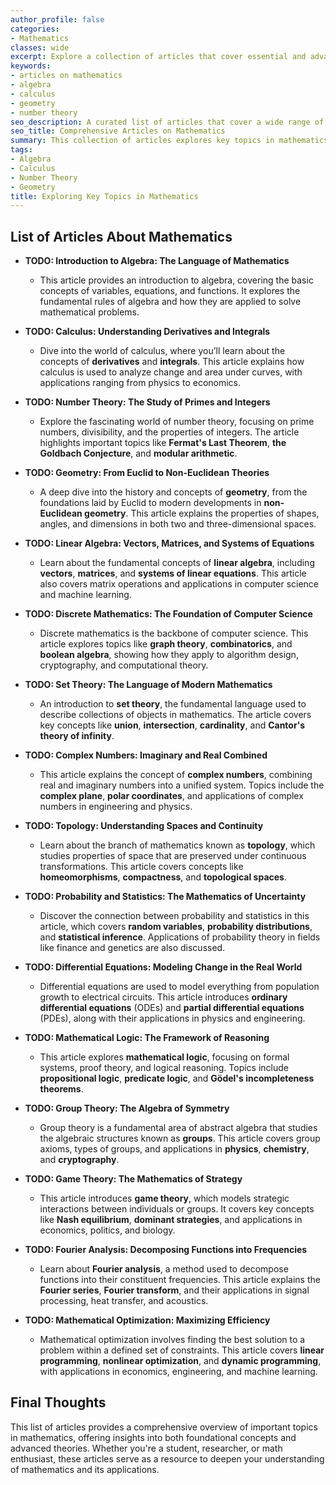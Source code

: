 ```yaml
---
author_profile: false
categories:
- Mathematics
classes: wide
excerpt: Explore a collection of articles that cover essential and advanced topics in mathematics, providing insights into various fields like algebra, calculus, number theory, and geometry.
keywords:
- articles on mathematics
- algebra
- calculus
- geometry
- number theory
seo_description: A curated list of articles that cover a wide range of topics in mathematics, from algebra and calculus to number theory and geometry, offering insights into key concepts and advanced topics.
seo_title: Comprehensive Articles on Mathematics
summary: This collection of articles explores key topics in mathematics, offering insights into fundamental concepts and advanced theories. Covering areas like algebra, calculus, number theory, and geometry, these articles provide a comprehensive guide for students, researchers, and enthusiasts.
tags:
- Algebra
- Calculus
- Number Theory
- Geometry
title: Exploring Key Topics in Mathematics
---
```


## List of Articles About Mathematics

- **TODO: Introduction to Algebra: The Language of Mathematics**
   - This article provides an introduction to algebra, covering the basic concepts of variables, equations, and functions. It explores the fundamental rules of algebra and how they are applied to solve mathematical problems.

- **TODO: Calculus: Understanding Derivatives and Integrals**
   - Dive into the world of calculus, where you’ll learn about the concepts of **derivatives** and **integrals**. This article explains how calculus is used to analyze change and area under curves, with applications ranging from physics to economics.

- **TODO: Number Theory: The Study of Primes and Integers**
   - Explore the fascinating world of number theory, focusing on prime numbers, divisibility, and the properties of integers. The article highlights important topics like **Fermat's Last Theorem**, **the Goldbach Conjecture**, and **modular arithmetic**.

- **TODO: Geometry: From Euclid to Non-Euclidean Theories**
   - A deep dive into the history and concepts of **geometry**, from the foundations laid by Euclid to modern developments in **non-Euclidean geometry**. This article explains the properties of shapes, angles, and dimensions in both two and three-dimensional spaces.

- **TODO: Linear Algebra: Vectors, Matrices, and Systems of Equations**
   - Learn about the fundamental concepts of **linear algebra**, including **vectors**, **matrices**, and **systems of linear equations**. This article also covers matrix operations and applications in computer science and machine learning.

- **TODO: Discrete Mathematics: The Foundation of Computer Science**
   - Discrete mathematics is the backbone of computer science. This article explores topics like **graph theory**, **combinatorics**, and **boolean algebra**, showing how they apply to algorithm design, cryptography, and computational theory.

- **TODO: Set Theory: The Language of Modern Mathematics**
   - An introduction to **set theory**, the fundamental language used to describe collections of objects in mathematics. The article covers key concepts like **union**, **intersection**, **cardinality**, and **Cantor's theory of infinity**.

- **TODO: Complex Numbers: Imaginary and Real Combined**
   - This article explains the concept of **complex numbers**, combining real and imaginary numbers into a unified system. Topics include the **complex plane**, **polar coordinates**, and applications of complex numbers in engineering and physics.

- **TODO: Topology: Understanding Spaces and Continuity**
   - Learn about the branch of mathematics known as **topology**, which studies properties of space that are preserved under continuous transformations. This article covers concepts like **homeomorphisms**, **compactness**, and **topological spaces**.

- **TODO: Probability and Statistics: The Mathematics of Uncertainty**
   - Discover the connection between probability and statistics in this article, which covers **random variables**, **probability distributions**, and **statistical inference**. Applications of probability theory in fields like finance and genetics are also discussed.

- **TODO: Differential Equations: Modeling Change in the Real World**
   - Differential equations are used to model everything from population growth to electrical circuits. This article introduces **ordinary differential equations** (ODEs) and **partial differential equations** (PDEs), along with their applications in physics and engineering.

- **TODO: Mathematical Logic: The Framework of Reasoning**
   - This article explores **mathematical logic**, focusing on formal systems, proof theory, and logical reasoning. Topics include **propositional logic**, **predicate logic**, and **Gödel's incompleteness theorems**.

- **TODO: Group Theory: The Algebra of Symmetry**
   - Group theory is a fundamental area of abstract algebra that studies the algebraic structures known as **groups**. This article covers group axioms, types of groups, and applications in **physics**, **chemistry**, and **cryptography**.

- **TODO: Game Theory: The Mathematics of Strategy**
   - This article introduces **game theory**, which models strategic interactions between individuals or groups. It covers key concepts like **Nash equilibrium**, **dominant strategies**, and applications in economics, politics, and biology.

- **TODO: Fourier Analysis: Decomposing Functions into Frequencies**
   - Learn about **Fourier analysis**, a method used to decompose functions into their constituent frequencies. This article explains the **Fourier series**, **Fourier transform**, and their applications in signal processing, heat transfer, and acoustics.

- **TODO: Mathematical Optimization: Maximizing Efficiency**
   - Mathematical optimization involves finding the best solution to a problem within a defined set of constraints. This article covers **linear programming**, **nonlinear optimization**, and **dynamic programming**, with applications in economics, engineering, and machine learning.

## Final Thoughts

This list of articles provides a comprehensive overview of important topics in mathematics, offering insights into both foundational concepts and advanced theories. Whether you're a student, researcher, or math enthusiast, these articles serve as a resource to deepen your understanding of mathematics and its applications.
